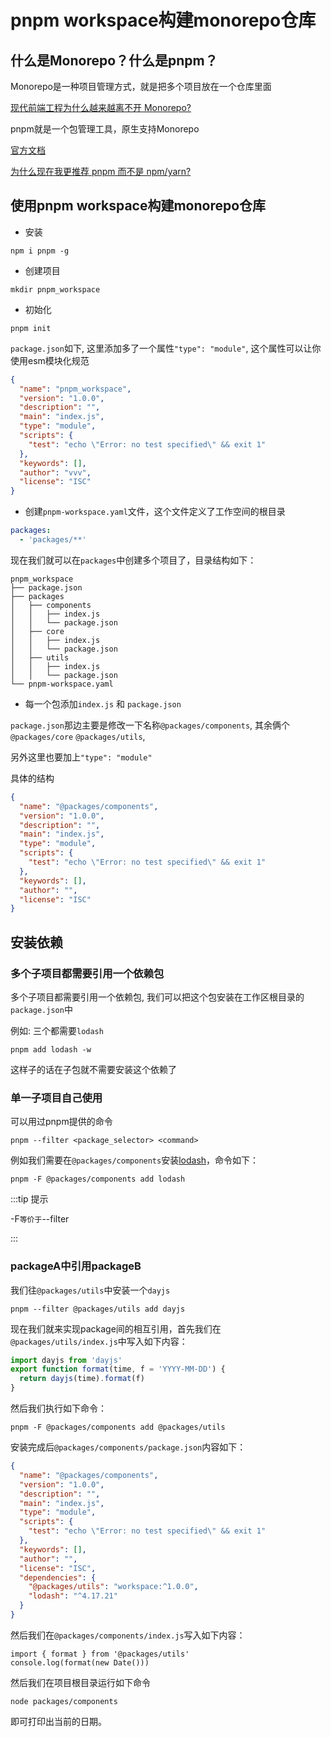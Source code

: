 # pnpm workspace构建monorepo仓库
## 什么是Monorepo？什么是pnpm？
Monorepo是一种项目管理方式，就是把多个项目放在一个仓库里面

[现代前端工程为什么越来越离不开 Monorepo?](https://juejin.cn/post/6944877410827370504)

pnpm就是一个包管理工具，原生支持Monorepo

[官方文档](https://pnpm.io/zh/)

[为什么现在我更推荐 pnpm 而不是 npm/yarn?](https://juejin.cn/post/6932046455733485575)

## 使用pnpm workspace构建monorepo仓库

- 安装

```shell
npm i pnpm -g
```

- 创建项目

```shell
mkdir pnpm_workspace
```

- 初始化

```shell
pnpm init
```

`package.json`如下, 这里添加多了一个属性`"type": "module"`, 这个属性可以让你使用esm模块化规范

```json
{
  "name": "pnpm_workspace",
  "version": "1.0.0",
  "description": "",
  "main": "index.js",
  "type": "module",
  "scripts": {
    "test": "echo \"Error: no test specified\" && exit 1"
  },
  "keywords": [],
  "author": "vvv",
  "license": "ISC"
}
```

- 创建`pnpm-workspace.yaml`文件，这个文件定义了工作空间的根目录

```yaml
packages:
  - 'packages/**'
```

现在我们就可以在`packages`中创建多个项目了，目录结构如下：

```text
pnpm_workspace
├── package.json
├── packages
│   ├── components
│   │   ├── index.js
│   │   └── package.json
│   ├── core
│   │   ├── index.js
│   │   └── package.json
│   ├── utils
│   │   ├── index.js
│   │   └── package.json
└── pnpm-workspace.yaml
```

- 每一个包添加`index.js` 和 `package.json`

`package.json`那边主要是修改一下名称`@packages/components`, 其余俩个`@packages/core`  `@packages/utils`, 

另外这里也要加上`"type": "module"`

具体的结构

```json
{
  "name": "@packages/components",
  "version": "1.0.0",
  "description": "",
  "main": "index.js",
  "type": "module",
  "scripts": {
    "test": "echo \"Error: no test specified\" && exit 1"
  },
  "keywords": [],
  "author": "",
  "license": "ISC"
}
```

## 安装依赖

### **多个子项目都需要引用一个依赖包**

多个子项目都需要引用一个依赖包, 我们可以把这个包安装在工作区根目录的`package.json`中

例如: 三个都需要`lodash`

```shell
pnpm add lodash -w
```

这样子的话在子包就不需要安装这个依赖了

### **单一子项目自己使用**

可以用过pnpm提供的命令

```shell
pnpm --filter <package_selector> <command>
```

例如我们需要在`@packages/components`安装[lodash](https://link.juejin.cn/?target=https%3A%2F%2Fwww.npmjs.com%2Fpackage%2Flodash)，命令如下：

```shell
pnpm -F @packages/components add lodash
```

:::tip 提示

-F`等价于`--filter

:::

###  **packageA中引用packageB**

我们往`@packages/utils`中安装一个`dayjs`

```shell
pnpm --filter @packages/utils add dayjs
```

现在我们就来实现package间的相互引用，首先我们在`@packages/utils/index.js`中写入如下内容：

```js
import dayjs from 'dayjs'
export function format(time, f = 'YYYY-MM-DD') {
  return dayjs(time).format(f)
}
```

然后我们执行如下命令：

```shell
pnpm -F @packages/components add @packages/utils
```

安装完成后`@packages/components/package.json`内容如下：

```json
{
  "name": "@packages/components",
  "version": "1.0.0",
  "description": "",
  "main": "index.js",
  "type": "module",
  "scripts": {
    "test": "echo \"Error: no test specified\" && exit 1"
  },
  "keywords": [],
  "author": "",
  "license": "ISC",
  "dependencies": {
    "@packages/utils": "workspace:^1.0.0",
    "lodash": "^4.17.21"
  }
}

```

然后我们在`@packages/components/index.js`写入如下内容：

```shellimport { format } from '@packages/utils'
import { format } from '@packages/utils'
console.log(format(new Date()))
```

然后我们在项目根目录运行如下命令

```shell
node packages/components
```

即可打印出当前的日期。
